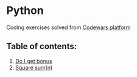 # Python
Coding exercises solved from [Codewars platform](https://www.codewars.com/)

## Table of contents:
1. [Do I get bonus](./do-i-get-bonus/)
2. [Square sum(n)](./square-sum/)
